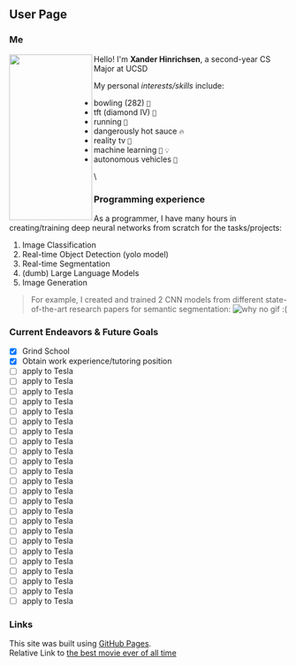 ## User Page

### Me
<image align="left" src="ME.jpg" alt= "" width="150" height="300">

Hello! I'm **Xander Hinrichsen**, a second-year CS Major at UCSD

My personal *interests/skills* include:
  
* bowling (282) `🎳`
* tft (diamond IV) `🐧`
* running `🏃‍`
* dangerously hot sauce `🔥`
* reality tv `💩`
* machine learning `🤖` `💡`
* autonomous vehicles `🚙` 

\


### Programming experience
  
As a programmer, I have many hours in creating/training deep neural networks from scratch for the tasks/projects:
1. Image Classification
2. Real-time Object Detection (yolo model)
3. Real-time Segmentation
4. (dumb) Large Language Models
5. Image Generation
  
> For example, I created and trained 2 CNN models from different state-of-the-art research papers for semantic segmentation: 
![why no gif :(](https://media.giphy.com/media/ebRcNQM49EMMkkWeLB/giphy.gif)
  
### Current Endeavors & Future Goals   
- [x] Grind School
- [x] Obtain work experience/tutoring position
- [ ] apply to Tesla
- [ ] apply to Tesla 
- [ ] apply to Tesla
- [ ] apply to Tesla
- [ ] apply to Tesla 
- [ ] apply to Tesla
- [ ] apply to Tesla
- [ ] apply to Tesla 
- [ ] apply to Tesla
- [ ] apply to Tesla
- [ ] apply to Tesla 
- [ ] apply to Tesla 
- [ ] apply to Tesla
- [ ] apply to Tesla 
- [ ] apply to Tesla
- [ ] apply to Tesla
- [ ] apply to Tesla 
- [ ] apply to Tesla
- [ ] apply to Tesla
- [ ] apply to Tesla 
- [ ] apply to Tesla
- [ ] apply to Tesla
- [ ] apply to Tesla 
- [ ] apply to Tesla
  
### Links
  
  This site was built using [GitHub Pages](https://pages.github.com/). \
Relative Link to [the best movie ever of all time](TopGunMaverick.md)
